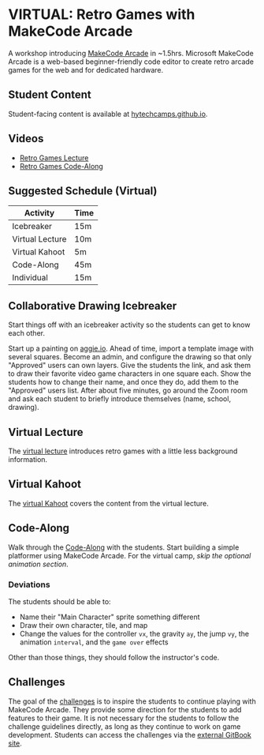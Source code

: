 # VIRTUAL: Retro Games with MakeCode Arcade
A workshop introducing [MakeCode Arcade](https://arcade.makecode.com/) in ~1.5hrs. Microsoft MakeCode Arcade is a web-based beginner-friendly code editor to create retro arcade games for the web and for dedicated hardware.

## Student Content
Student-facing content is available at [hytechcamps.github.io](https://hytechcamps.github.io/retro-games).

## Videos
- [Retro Games Lecture](https://www.youtube.com/watch?v=Z9FmkPrxtHY&list=PL1P_sExxi-9NeogaTKc9lSzoUkqPuqHOT)
- [Retro Games Code-Along](https://www.youtube.com/watch?v=bzpnbTn7lOc&list=PL1P_sExxi-9NeogaTKc9lSzoUkqPuqHOT)

## Suggested Schedule (Virtual)

| Activity | Time |
|-|-|
| Icebreaker | 15m |
| Virtual Lecture | 10m |
| Virtual Kahoot | 5m |
| Code-Along | 45m |
| Individual | 15m |

## Collaborative Drawing Icebreaker
Start things off with an icebreaker activity so the students can get to know each other.

Start up a painting on [aggie.io](https://aggie.io/). Ahead of time, import a template image with several squares. Become an admin, and configure the drawing so that only "Approved" users can own layers. Give the students the link, and ask them to draw their favorite video game characters in one square each. Show the students how to change their name, and once they do, add them to the "Approved" users list. After about five minutes, go around the Zoom room and ask each student to briefly introduce themselves (name, school, drawing).

## Virtual Lecture
The [virtual lecture](RetroGamesVirtual.pptx) introduces retro games with a little less background information.

## Virtual Kahoot
The [virtual Kahoot](https://create.kahoot.it/share/duplicate-of-retro-games/12625252-42b6-4b7f-94d4-d0b61ac21f6c) covers the content from the virtual lecture.

## Code-Along
Walk through the [Code-Along](CodeAlong.md) with the students. Start building a simple platformer using MakeCode Arcade. For the virtual camp, _skip the optional animation section_.

### Deviations
The students should be able to:

- Name their "Main Character" sprite something different
- Draw their own character, tile, and map
- Change the values for the controller `vx`, the gravity `ay`, the jump `vy`, the animation `interval`, and the `game over` effects

Other than those things, they should follow the instructor's code.

## Challenges
The goal of the [challenges](Challenges.md) is to inspire the students to continue playing with MakeCode Arcade. They provide some direction for the students to add features to their game. It is not necessary for the students to follow the challenge guidelines directly, as long as they continue to work on game development. Students can access the challenges via the [external GitBook site](https://hytechcamps.github.io/retro-games/Challenges.html).